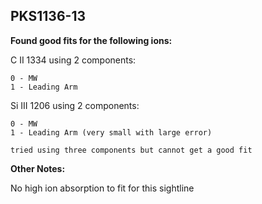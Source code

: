 ## PKS1136-13
**Found good fits for the following ions:**

C II 1334 using 2 components:
```
0 - MW
1 - Leading Arm
```

Si III 1206 using 2 components:
``` 
0 - MW
1 - Leading Arm (very small with large error)

tried using three components but cannot get a good fit
```

**Other Notes:**

No high ion absorption to fit for this sightline